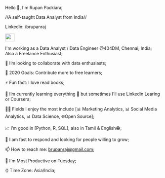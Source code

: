 Hello 👋, I'm Rupan Packiaraj 

//A self-taught Data Analyst from India//

Linkedin: /brupanraj


<img src="https://camo.githubusercontent.com/63371d36886ee658f5a97401f393e1ab1684b2fd3de674b8f5efc7d410b2a3d0/68747470733a2f2f6d656469612e67697068792e636f6d2f6d656469612f57556c706c634d704f43456d5447427442572f67697068792e676966" width="30" height="25">

I'm working as a Data Analyst / Data Engineer @404DM, Chennai, India; Also a Freelance Enthusiast;
 
👯 I’m looking to collaborate with data enthusiasts;

🥅 2020 Goals: Contribute more to free learners;

⚡ Fun fact: I love read books;

📖 I’m currently learning everything 🤣 but sometimes I'll use Linkedin Learing or Coursera;

🤹🏽 Fields I enjoy the most include [📊 Marketing Analytics, 📊 Social Media Analytics, 📊 Data Science, 🌐Open Source];

📈 I’m good in [Python, R, SQL]; also in Tamil & English😁;

💬 I am fast to respond and looking for people willing to grow;


📫 How to reach me: brupanraj@gmail.com;


📅 I'm Most Productive on Tuesday;

⌚︎ Time Zone: Asia/India;
